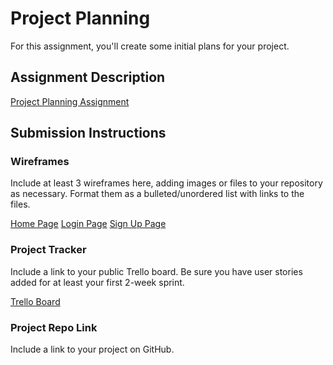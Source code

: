 # Project Planning

For this assignment, you'll create some initial plans for your project.

## Assignment Description

[Project Planning Assignment](https://education.launchcode.org/liftoff/modules/assignments/project-planning)

## Submission Instructions

### Wireframes

Include at least 3 wireframes here, adding images or files to your repository as necessary. Format them as a bulleted/unordered list with links to the files.

[Home Page](P3-Project_Planning/Resources/HomePage.png)
[Login Page](P3-Project_Planning/Resources/LogIn.png)
[Sign Up Page](P3-Project_Planning/Resources/SignUp.png)

### Project Tracker

Include a link to your public Trello board. Be sure you have user stories added for at least your first 2-week sprint.

[Trello Board](https://trello.com/b/GJOpWV6A/launchcode-liftoff)

### Project Repo Link

Include a link to your project on GitHub.
